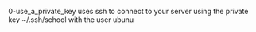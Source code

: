 0-use_a_private_key  uses ssh to connect to your server using the private key ~/.ssh/school with the user ubunu
